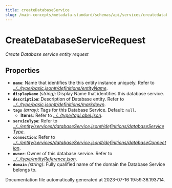 ```yaml
---
title: createDatabaseService
slug: /main-concepts/metadata-standard/schemas/api/services/createdatabaseservice
---
```


# CreateDatabaseServiceRequest

*Create Database service entity request*

## Properties

- **`name`**: Name that identifies the this entity instance uniquely. Refer to *[../../type/basic.json#/definitions/entityName](#/../type/basic.json#/definitions/entityName)*.
- **`displayName`** *(string)*: Display Name that identifies this database service.
- **`description`**: Description of Database entity. Refer to *[../../type/basic.json#/definitions/markdown](#/../type/basic.json#/definitions/markdown)*.
- **`tags`** *(array)*: Tags for this Database Service. Default: `null`.
  - **Items**: Refer to *[../../type/tagLabel.json](#/../type/tagLabel.json)*.
- **`serviceType`**: Refer to *[../../entity/services/databaseService.json#/definitions/databaseServiceType](#/../entity/services/databaseService.json#/definitions/databaseServiceType)*.
- **`connection`**: Refer to *[../../entity/services/databaseService.json#/definitions/databaseConnection](#/../entity/services/databaseService.json#/definitions/databaseConnection)*.
- **`owner`**: Owner of this database service. Refer to *[../../type/entityReference.json](#/../type/entityReference.json)*.
- **`domain`** *(string)*: Fully qualified name of the domain the Database Service belongs to.


Documentation file automatically generated at 2023-07-16 19:59:36.193714.

